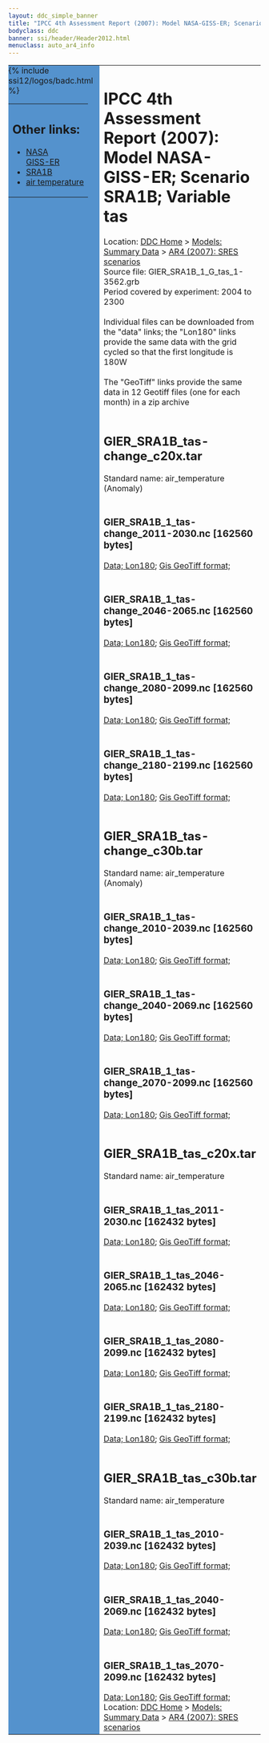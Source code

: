 ```yaml
---
layout: ddc_simple_banner
title: "IPCC 4th Assessment Report (2007): Model NASA-GISS-ER; Scenario SRA1B; Variable tas"
bodyclass: ddc
banner: ssi/header/Header2012.html
menuclass: auto_ar4_info
---
```



<table width="100%" border="0" cellspacing="0" cellpadding="0" style="border-collapse: collapse;">
<tr style="margin:0;padding:0;border:0;">
<td style="margin:0;padding:0;border:0;height:1pt;width:150pt;background:#5492CD;" valign="top" >

<div id="lh-col2" class="auto_ar4_info">
<table class="menumain" bgcolor="#5492CD" cellspacing="0" width="100%" border="0">
<tr><td>
<h2> Other links:</h2>
<ul>
<li><a href="/auto/ar4/model-NASA-GISS-ER.html">NASA<br/>GISS-ER</a></li>
<li><a href="/auto/ar4/scenario-SRA1B.html">SRA1B</a></li>
<li><a href="/auto/ar4/var-air_temperature.html">air temperature</a></li>
</ul>
</td></tr>
{% include ssi12/logos/badc.html %}
</table>
</div>
</td>
<td><h1>IPCC 4th Assessment Report (2007): Model NASA-GISS-ER; Scenario SRA1B; Variable tas</h1>

<!-- Breadcrumb1 -->
<div id="breadcrumb1" align="left">
Location: <a href="/index.html">DDC Home</a> > <a href="/sim/gcm_clim/">Models: Summary Data</a>
> <a href="/sim/gcm_clim/SRES_AR4/index.html">AR4 (2007): SRES scenarios</a>
</div>
<!-- End of Breadcrumb1 -->Source file: GIER_SRA1B_1_G_tas_1-3562.grb
<br/>
Period covered by experiment: 2004 to 2300<br/>
<br/>Individual files can be downloaded from the "data" links; the "Lon180" links provide the same data
         with the grid cycled so that the first longitude is 180W<br/>
<br/>The "GeoTiff" links provide the same data in 12 Geotiff files (one for each month)
          in a zip archive<br/>
<br/><h2>GIER_SRA1B_tas-change_c20x.tar</h2>
Standard name: air_temperature (Anomaly)<br>
<br/><h3>GIER_SRA1B_1_tas-change_2011-2030.nc [162560 bytes]</h3>
<a href="http://apps.ipcc-data.org/cgi-bin/downl/ar4_nc/tas/GIER_SRA1B_1_tas-change_2011-2030.nc">Data; </a><a href="http://apps.ipcc-data.org/cgi-bin/downl/ar4_nc/tas/GIER_SRA1B_1_tas-change_2011-2030.cyto180.nc"> Lon180</a>; <a href="/cgi-bin/downl/ar4_tif/tas/GIER_SRA1B_1_tas-change_2011-2030.zip">Gis GeoTiff format; </a><br/>
<br/><h3>GIER_SRA1B_1_tas-change_2046-2065.nc [162560 bytes]</h3>
<a href="http://apps.ipcc-data.org/cgi-bin/downl/ar4_nc/tas/GIER_SRA1B_1_tas-change_2046-2065.nc">Data; </a><a href="http://apps.ipcc-data.org/cgi-bin/downl/ar4_nc/tas/GIER_SRA1B_1_tas-change_2046-2065.cyto180.nc"> Lon180</a>; <a href="/cgi-bin/downl/ar4_tif/tas/GIER_SRA1B_1_tas-change_2046-2065.zip">Gis GeoTiff format; </a><br/>
<br/><h3>GIER_SRA1B_1_tas-change_2080-2099.nc [162560 bytes]</h3>
<a href="http://apps.ipcc-data.org/cgi-bin/downl/ar4_nc/tas/GIER_SRA1B_1_tas-change_2080-2099.nc">Data; </a><a href="http://apps.ipcc-data.org/cgi-bin/downl/ar4_nc/tas/GIER_SRA1B_1_tas-change_2080-2099.cyto180.nc"> Lon180</a>; <a href="/cgi-bin/downl/ar4_tif/tas/GIER_SRA1B_1_tas-change_2080-2099.zip">Gis GeoTiff format; </a><br/>
<br/><h3>GIER_SRA1B_1_tas-change_2180-2199.nc [162560 bytes]</h3>
<a href="http://apps.ipcc-data.org/cgi-bin/downl/ar4_nc/tas/GIER_SRA1B_1_tas-change_2180-2199.nc">Data; </a><a href="http://apps.ipcc-data.org/cgi-bin/downl/ar4_nc/tas/GIER_SRA1B_1_tas-change_2180-2199.cyto180.nc"> Lon180</a>; <a href="/cgi-bin/downl/ar4_tif/tas/GIER_SRA1B_1_tas-change_2180-2199.zip">Gis GeoTiff format; </a><br/>
<br/><h2>GIER_SRA1B_tas-change_c30b.tar</h2>
Standard name: air_temperature (Anomaly)<br>
<br/><h3>GIER_SRA1B_1_tas-change_2010-2039.nc [162560 bytes]</h3>
<a href="http://apps.ipcc-data.org/cgi-bin/downl/ar4_nc/tas/GIER_SRA1B_1_tas-change_2010-2039.nc">Data; </a><a href="http://apps.ipcc-data.org/cgi-bin/downl/ar4_nc/tas/GIER_SRA1B_1_tas-change_2010-2039.cyto180.nc"> Lon180</a>; <a href="/cgi-bin/downl/ar4_tif/tas/GIER_SRA1B_1_tas-change_2010-2039.zip">Gis GeoTiff format; </a><br/>
<br/><h3>GIER_SRA1B_1_tas-change_2040-2069.nc [162560 bytes]</h3>
<a href="http://apps.ipcc-data.org/cgi-bin/downl/ar4_nc/tas/GIER_SRA1B_1_tas-change_2040-2069.nc">Data; </a><a href="http://apps.ipcc-data.org/cgi-bin/downl/ar4_nc/tas/GIER_SRA1B_1_tas-change_2040-2069.cyto180.nc"> Lon180</a>; <a href="/cgi-bin/downl/ar4_tif/tas/GIER_SRA1B_1_tas-change_2040-2069.zip">Gis GeoTiff format; </a><br/>
<br/><h3>GIER_SRA1B_1_tas-change_2070-2099.nc [162560 bytes]</h3>
<a href="http://apps.ipcc-data.org/cgi-bin/downl/ar4_nc/tas/GIER_SRA1B_1_tas-change_2070-2099.nc">Data; </a><a href="http://apps.ipcc-data.org/cgi-bin/downl/ar4_nc/tas/GIER_SRA1B_1_tas-change_2070-2099.cyto180.nc"> Lon180</a>; <a href="/cgi-bin/downl/ar4_tif/tas/GIER_SRA1B_1_tas-change_2070-2099.zip">Gis GeoTiff format; </a><br/>
<br/><h2>GIER_SRA1B_tas_c20x.tar</h2>
Standard name: air_temperature<br>
<br/><h3>GIER_SRA1B_1_tas_2011-2030.nc [162432 bytes]</h3>
<a href="http://apps.ipcc-data.org/cgi-bin/downl/ar4_nc/tas/GIER_SRA1B_1_tas_2011-2030.nc">Data; </a><a href="http://apps.ipcc-data.org/cgi-bin/downl/ar4_nc/tas/GIER_SRA1B_1_tas_2011-2030.cyto180.nc"> Lon180</a>; <a href="/cgi-bin/downl/ar4_tif/tas/GIER_SRA1B_1_tas_2011-2030.zip">Gis GeoTiff format; </a><br/>
<br/><h3>GIER_SRA1B_1_tas_2046-2065.nc [162432 bytes]</h3>
<a href="http://apps.ipcc-data.org/cgi-bin/downl/ar4_nc/tas/GIER_SRA1B_1_tas_2046-2065.nc">Data; </a><a href="http://apps.ipcc-data.org/cgi-bin/downl/ar4_nc/tas/GIER_SRA1B_1_tas_2046-2065.cyto180.nc"> Lon180</a>; <a href="/cgi-bin/downl/ar4_tif/tas/GIER_SRA1B_1_tas_2046-2065.zip">Gis GeoTiff format; </a><br/>
<br/><h3>GIER_SRA1B_1_tas_2080-2099.nc [162432 bytes]</h3>
<a href="http://apps.ipcc-data.org/cgi-bin/downl/ar4_nc/tas/GIER_SRA1B_1_tas_2080-2099.nc">Data; </a><a href="http://apps.ipcc-data.org/cgi-bin/downl/ar4_nc/tas/GIER_SRA1B_1_tas_2080-2099.cyto180.nc"> Lon180</a>; <a href="/cgi-bin/downl/ar4_tif/tas/GIER_SRA1B_1_tas_2080-2099.zip">Gis GeoTiff format; </a><br/>
<br/><h3>GIER_SRA1B_1_tas_2180-2199.nc [162432 bytes]</h3>
<a href="http://apps.ipcc-data.org/cgi-bin/downl/ar4_nc/tas/GIER_SRA1B_1_tas_2180-2199.nc">Data; </a><a href="http://apps.ipcc-data.org/cgi-bin/downl/ar4_nc/tas/GIER_SRA1B_1_tas_2180-2199.cyto180.nc"> Lon180</a>; <a href="/cgi-bin/downl/ar4_tif/tas/GIER_SRA1B_1_tas_2180-2199.zip">Gis GeoTiff format; </a><br/>
<br/><h2>GIER_SRA1B_tas_c30b.tar</h2>
Standard name: air_temperature<br>
<br/><h3>GIER_SRA1B_1_tas_2010-2039.nc [162432 bytes]</h3>
<a href="http://apps.ipcc-data.org/cgi-bin/downl/ar4_nc/tas/GIER_SRA1B_1_tas_2010-2039.nc">Data; </a><a href="http://apps.ipcc-data.org/cgi-bin/downl/ar4_nc/tas/GIER_SRA1B_1_tas_2010-2039.cyto180.nc"> Lon180</a>; <a href="/cgi-bin/downl/ar4_tif/tas/GIER_SRA1B_1_tas_2010-2039.zip">Gis GeoTiff format; </a><br/>
<br/><h3>GIER_SRA1B_1_tas_2040-2069.nc [162432 bytes]</h3>
<a href="http://apps.ipcc-data.org/cgi-bin/downl/ar4_nc/tas/GIER_SRA1B_1_tas_2040-2069.nc">Data; </a><a href="http://apps.ipcc-data.org/cgi-bin/downl/ar4_nc/tas/GIER_SRA1B_1_tas_2040-2069.cyto180.nc"> Lon180</a>; <a href="/cgi-bin/downl/ar4_tif/tas/GIER_SRA1B_1_tas_2040-2069.zip">Gis GeoTiff format; </a><br/>
<br/><h3>GIER_SRA1B_1_tas_2070-2099.nc [162432 bytes]</h3>
<a href="http://apps.ipcc-data.org/cgi-bin/downl/ar4_nc/tas/GIER_SRA1B_1_tas_2070-2099.nc">Data; </a><a href="http://apps.ipcc-data.org/cgi-bin/downl/ar4_nc/tas/GIER_SRA1B_1_tas_2070-2099.cyto180.nc"> Lon180</a>; <a href="/cgi-bin/downl/ar4_tif/tas/GIER_SRA1B_1_tas_2070-2099.zip">Gis GeoTiff format; </a><br/>
<!-- Breadcrumb2 -->
<div id="breadcrumb2" align="left">
Location: <a href="/index.html">DDC Home</a> > <a href="/sim/gcm_clim/">Models: Summary Data</a>
> <a href="/sim/gcm_clim/SRES_AR4/index.html">AR4 (2007): SRES scenarios</a>
</div>
<!-- End of Breadcrumb2 --></td></tr></table>
